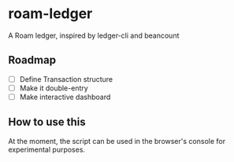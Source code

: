 # roam-ledger
A Roam ledger, inspired by ledger-cli and beancount

## Roadmap

- [ ] Define Transaction structure
- [ ] Make it double-entry
- [ ] Make interactive dashboard

## How to use this

At the moment, the script can be used in the browser's console for experimental purposes.
